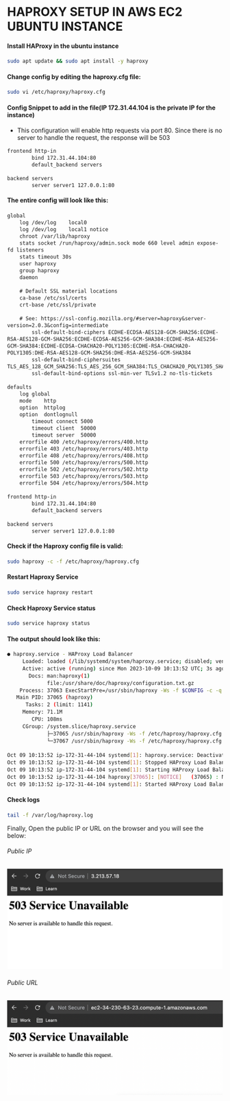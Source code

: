 # HAPROXY SETUP IN AWS EC2 UBUNTU INSTANCE


#### Install HAProxy in the ubuntu instance
```sh
sudo apt update && sudo apt install -y haproxy
```

#### Change config by editing the haproxy.cfg file:
```sh
sudo vi /etc/haproxy/haproxy.cfg 
```

#### Config Snippet to add in the file(IP 172.31.44.104 is the private IP for the instance)
- This configuration will enable http requests via port 80. Since there is no server to handle the request, the response will be 503
```
frontend http-in
    	bind 172.31.44.104:80
    	default_backend servers

backend servers
    	server server1 127.0.0.1:80
```

#### The entire config will look like this:
```
global
	log /dev/log	local0
	log /dev/log	local1 notice
	chroot /var/lib/haproxy
	stats socket /run/haproxy/admin.sock mode 660 level admin expose-fd listeners
	stats timeout 30s
	user haproxy
	group haproxy
	daemon

	# Default SSL material locations
	ca-base /etc/ssl/certs
	crt-base /etc/ssl/private

	# See: https://ssl-config.mozilla.org/#server=haproxy&server-version=2.0.3&config=intermediate
        ssl-default-bind-ciphers ECDHE-ECDSA-AES128-GCM-SHA256:ECDHE-RSA-AES128-GCM-SHA256:ECDHE-ECDSA-AES256-GCM-SHA384:ECDHE-RSA-AES256-GCM-SHA384:ECDHE-ECDSA-CHACHA20-POLY1305:ECDHE-RSA-CHACHA20-POLY1305:DHE-RSA-AES128-GCM-SHA256:DHE-RSA-AES256-GCM-SHA384
        ssl-default-bind-ciphersuites TLS_AES_128_GCM_SHA256:TLS_AES_256_GCM_SHA384:TLS_CHACHA20_POLY1305_SHA256
        ssl-default-bind-options ssl-min-ver TLSv1.2 no-tls-tickets

defaults
	log	global
	mode	http
	option	httplog
	option	dontlognull
        timeout connect 5000
        timeout client  50000
        timeout server  50000
	errorfile 400 /etc/haproxy/errors/400.http
	errorfile 403 /etc/haproxy/errors/403.http
	errorfile 408 /etc/haproxy/errors/408.http
	errorfile 500 /etc/haproxy/errors/500.http
	errorfile 502 /etc/haproxy/errors/502.http
	errorfile 503 /etc/haproxy/errors/503.http
	errorfile 504 /etc/haproxy/errors/504.http

frontend http-in
    	bind 172.31.44.104:80
    	default_backend servers

backend servers
    	server server1 127.0.0.1:80
```

#### Check if the Haproxy config file is valid:
```sh
sudo haproxy -c -f /etc/haproxy/haproxy.cfg
```

#### Restart Haproxy Service
```sh
sudo service haproxy restart
```

#### Check Haproxy Service status
```sh
sudo service haproxy status
```

#### The output should look like this:
```sh
● haproxy.service - HAProxy Load Balancer
     Loaded: loaded (/lib/systemd/system/haproxy.service; disabled; vendor preset: enabled)
     Active: active (running) since Mon 2023-10-09 10:13:52 UTC; 3s ago
       Docs: man:haproxy(1)
             file:/usr/share/doc/haproxy/configuration.txt.gz
    Process: 37063 ExecStartPre=/usr/sbin/haproxy -Ws -f $CONFIG -c -q $EXTRAOPTS (code=exited, status=0/SUCCESS)
   Main PID: 37065 (haproxy)
      Tasks: 2 (limit: 1141)
     Memory: 71.1M
        CPU: 108ms
     CGroup: /system.slice/haproxy.service
             ├─37065 /usr/sbin/haproxy -Ws -f /etc/haproxy/haproxy.cfg -p /run/haproxy.pid -S /run/haproxy-master.sock
             └─37067 /usr/sbin/haproxy -Ws -f /etc/haproxy/haproxy.cfg -p /run/haproxy.pid -S /run/haproxy-master.sock

Oct 09 10:13:52 ip-172-31-44-104 systemd[1]: haproxy.service: Deactivated successfully.
Oct 09 10:13:52 ip-172-31-44-104 systemd[1]: Stopped HAProxy Load Balancer.
Oct 09 10:13:52 ip-172-31-44-104 systemd[1]: Starting HAProxy Load Balancer...
Oct 09 10:13:52 ip-172-31-44-104 haproxy[37065]: [NOTICE]   (37065) : New worker #1 (37067) forked
Oct 09 10:13:52 ip-172-31-44-104 systemd[1]: Started HAProxy Load Balancer.
```

#### Check logs
```sh
tail -f /var/log/haproxy.log
```

Finally, Open the public IP or URL on the browser and you will see the below:
###### Public IP
![PUBLIC IP](Img/ipScreenshot.png)

###### Public URL
![PUBLIC IP](Img/urlScreenshot.png)